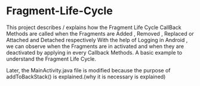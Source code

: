 # Fragment-Life-Cycle
This project describes / explains how the Fragment Life Cycle CallBack Methods are called when the Fragments are Added , Removed , Replaced or Attached and Detached respectively
With the help of Logging in Android , we can observe when the Fragments are in activated and when they are deactivated by applying in every Callback Methods.
A basic example to understand the Fragment Life Cycle.

Later, the MainActivity.java file is modified because the purpose of addToBackStack() is explained.(why it is necessary is explained)
